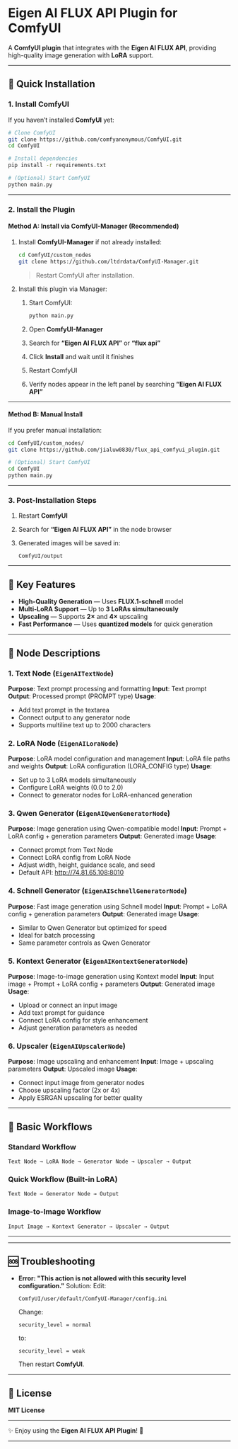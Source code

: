 # Eigen AI FLUX API Plugin for ComfyUI

A **ComfyUI plugin** that integrates with the **Eigen AI FLUX API**, providing high-quality image generation with **LoRA** support.

---

## 🚀 Quick Installation

### 1. Install ComfyUI

If you haven’t installed **ComfyUI** yet:

```bash
# Clone ComfyUI
git clone https://github.com/comfyanonymous/ComfyUI.git
cd ComfyUI

# Install dependencies
pip install -r requirements.txt

# (Optional) Start ComfyUI
python main.py
```

---

### 2. Install the Plugin

#### Method A: Install via ComfyUI-Manager (Recommended)

1. Install **ComfyUI-Manager** if not already installed:

   ```bash
   cd ComfyUI/custom_nodes
   git clone https://github.com/ltdrdata/ComfyUI-Manager.git
   ```

   > Restart ComfyUI after installation.

2. Install this plugin via Manager:

   1. Start ComfyUI:

      ```bash
      python main.py
      ```
   2. Open **ComfyUI-Manager**
   3. Search for **“Eigen AI FLUX API”** or **“flux api”**
   4. Click **Install** and wait until it finishes
   5. Restart ComfyUI
   6. Verify nodes appear in the left panel by searching **“Eigen AI FLUX API”**

---

#### Method B: Manual Install

If you prefer manual installation:

```bash
cd ComfyUI/custom_nodes/
git clone https://github.com/jialuw0830/flux_api_comfyui_plugin.git

# (Optional) Start ComfyUI
cd ComfyUI
python main.py
```

---

### 3. Post-Installation Steps

1. Restart **ComfyUI**
2. Search for **“Eigen AI FLUX API”** in the node browser
3. Generated images will be saved in:

   ```
   ComfyUI/output
   ```

---

## 🎨 Key Features

* **High-Quality Generation** — Uses **FLUX.1-schnell** model
* **Multi-LoRA Support** — Up to **3 LoRAs simultaneously**
* **Upscaling** — Supports **2×** and **4×** upscaling
* **Fast Performance** — Uses **quantized models** for quick generation

---

## 🔧 Node Descriptions


### 1. **Text Node** (`EigenAITextNode`)
**Purpose**: Text prompt processing and formatting
**Input**: Text prompt
**Output**: Processed prompt (PROMPT type)
**Usage**: 
- Add text prompt in the textarea
- Connect output to any generator node
- Supports multiline text up to 2000 characters

### 2. **LoRA Node** (`EigenAILoraNode`)
**Purpose**: LoRA model configuration and management
**Input**: LoRA file paths and weights
**Output**: LoRA configuration (LORA_CONFIG type)
**Usage**:
- Set up to 3 LoRA models simultaneously
- Configure LoRA weights (0.0 to 2.0)
- Connect to generator nodes for LoRA-enhanced generation

### 3. **Qwen Generator** (`EigenAIQwenGeneratorNode`)
**Purpose**: Image generation using Qwen-compatible model
**Input**: Prompt + LoRA config + generation parameters
**Output**: Generated image
**Usage**:
- Connect prompt from Text Node
- Connect LoRA config from LoRA Node
- Adjust width, height, guidance scale, and seed
- Default API: http://74.81.65.108:8010

### 4. **Schnell Generator** (`EigenAISchnellGeneratorNode`)
**Purpose**: Fast image generation using Schnell model
**Input**: Prompt + LoRA config + generation parameters
**Output**: Generated image
**Usage**:
- Similar to Qwen Generator but optimized for speed
- Ideal for batch processing
- Same parameter controls as Qwen Generator

### 5. **Kontext Generator** (`EigenAIKontextGeneratorNode`)
**Purpose**: Image-to-image generation using Kontext model
**Input**: Input image + Prompt + LoRA config + parameters
**Output**: Generated image
**Usage**:
- Upload or connect an input image
- Add text prompt for guidance
- Connect LoRA config for style enhancement
- Adjust generation parameters as needed

### 6. **Upscaler** (`EigenAIUpscalerNode`)
**Purpose**: Image upscaling and enhancement
**Input**: Image + upscaling parameters
**Output**: Upscaled image
**Usage**:
- Connect input image from generator nodes
- Choose upscaling factor (2x or 4x)
- Apply ESRGAN upscaling for better quality

---

## 🔄 Basic Workflows

### Standard Workflow
```
Text Node → LoRA Node → Generator Node → Upscaler → Output
```

### Quick Workflow (Built-in LoRA)
```
Text Node → Generator Node → Output
```

### Image-to-Image Workflow
```
Input Image → Kontext Generator → Upscaler → Output
```

---


---

## 🆘 Troubleshooting

* **Error: "This action is not allowed with this security level configuration."**
  Solution:
  Edit:

  ```
  ComfyUI/user/default/ComfyUI-Manager/config.ini
  ```

  Change:

  ```
  security_level = normal
  ```

  to:

  ```
  security_level = weak
  ```

  Then restart **ComfyUI**.

---

## 📄 License

**MIT License**

---

✨ Enjoy using the **Eigen AI FLUX API Plugin**! 🎨

---

